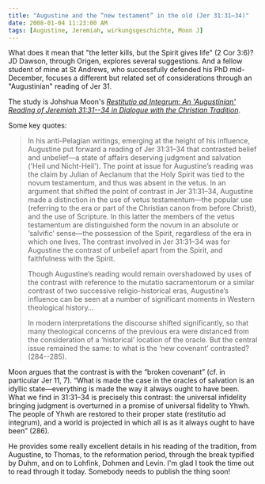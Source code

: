 ```yaml
---
title: "Augustine and the “new testament” in the old (Jer 31:31–34)"
date: 2008-01-04 11:23:00 AM
tags: [Augustine, Jeremiah, wirkungsgeschichte, Moon J]
---
```


What does it mean that "the letter kills, but the Spirit gives life" (2
Cor 3:6)? JD Dawson, through Origen, explores several suggestions. And a fellow student of
mine at St Andrews, who successfully defended his PhD mid-December,
focuses a different but related set of considerations through an
"Augustinian" reading of Jer 31.

The study is Johshua Moon's *[Restitutio ad Integrum: An 'Augustinian' Reading of Jeremiah 31:31--34 in Dialogue with the Christian Tradition](http://hdl.handle.net/10023/419)*.

Some key quotes:

> In his anti-Pelagian writings, emerging at the height of his influence, Augustine put forward a reading of Jer 31:31–34 that contrasted belief and unbelief—a state of affairs deserving judgment and salvation ('Heil und Nicht-Heil'). The point at issue for Augustine’s reading was the claim by Julian of Aeclanum that the Holy Spirit was tied to the novum testamentum, and thus was absent in the vetus. In an argument that shifted the point of contrast in Jer 31:31–34, Augustine made a distinction in the use of vetus testamentum—the popular use (referring to the era or part of the Christian canon from before Christ), and the use of Scripture. In this latter the members of the vetus testamentum are distinguished form the novum in an absolute or ‘salvific’ sense—the possession of the Spirit, regardless of the era in which one lives. The contrast involved in Jer 31:31–34 was for Augustine the contrast of unbelief apart from the Spirit, and faithfulness with the Spirit.
>
> Though Augustine’s reading would remain overshadowed by uses of the contrast with reference to the mutatio sacramentorum or a similar contrast of two successive religio-historical eras, Augustine’s influence can be seen at a number of significant moments in Western theological history…
>
> In modern interpretations the discourse shifted significantly, so that many theological concerns of the previous era were distanced from the consideration of a ‘historical’ location of the oracle. But the central issue remained the same: to what is the ‘new covenant’ contrasted? (284--285).

Moon argues that the contrast is with the “broken covenant” (cf. in particular Jer 11, 7). “What is made the case in the oracles of salvation is an idyllic state—everything is made the way it always ought to have been. What we find in 31:31–34 is precisely this contrast: the universal infidelity bringing judgment is overturned in a promise of universal fidelity to Yhwh. The people of Yhwh are restored to their proper state (restitutio ad integrum), and a world is projected in which all is as it always ought to have been” (286).

He provides some really excellent details in his reading of the
tradition, from Augustine, to Thomas, to the reformation period, through
the break typified by Duhm, and on to Lohfink, Dohmen and Levin. I'm
glad I took the time out to read through it today. Somebody needs to
publish the thing soon!